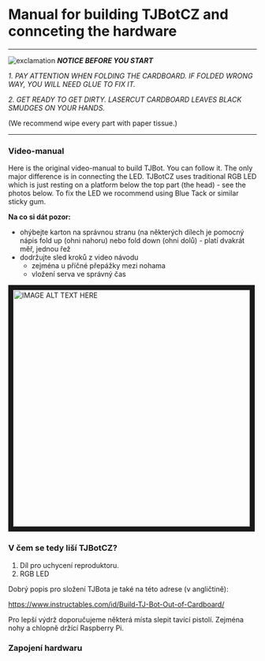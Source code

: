 # Manual for building TJBotCZ and connceting the hardware

---
![exclamation](https://raw.githubusercontent.com/tjbotcz/manuals/master/images/exclamation.png) _**NOTICE BEFORE YOU START**_ 

 _1. PAY ATTENTION WHEN FOLDING THE CARDBOARD. IF FOLDED WRONG WAY, YOU WILL NEED GLUE TO FIX IT._
 
 _2. GET READY TO GET DIRTY. LASERCUT CARDBOARD LEAVES BLACK SMUDGES ON YOUR HANDS._

(We recommend wipe every part with paper tissue.)

---

### Video-manual
Here is the original video-manual to build TJBot. You can follow it. The only major difference is in connecting the LED. TJBotCZ uses traditional RGB LED which is just resting on a platform below the top part (the head) - see the photos below. To fix the LED we rocommend using Blue Tack or similar sticky gum.

**Na co si dát pozor:**
* ohýbejte karton na správnou stranu (na některých dílech je pomocný nápis fold up (ohni nahoru) nebo fold down (ohni dolů) - platí dvakrát měř, jednou řež
* dodržujte sled kroků z video návodu
  * zejména u příčné přepážky mezi nohama
  * vložení serva ve správný čas


<a href="http://www.youtube.com/watch?feature=player_embedded&v=bLt3Cf2Ui3o" target="_blank"><img src="http://img.youtube.com/vi/bLt3Cf2Ui3o/0.jpg" alt="IMAGE ALT TEXT HERE" width="480" border="10" /></a>

### V čem se tedy liší TJBotCZ?

1. Díl pro uchycení reproduktoru.
2. RGB LED

Dobrý popis pro složení TJBota je také na této adrese (v angličtině):

https://www.instructables.com/id/Build-TJ-Bot-Out-of-Cardboard/

Pro lepší výdrž doporučujeme některá místa slepit tavící pistolí. Zejména nohy a chlopně držící Raspberry Pi.

### Zapojení hardwaru
